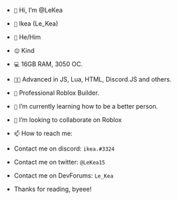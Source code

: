 - `👋` Hi, I’m @LeKea
- `👦`  Ikea (Le_Kea)
- `🤠` He/Him
- `😊` Kind
- `💻` 16GB RAM, 3050 OC.
- `👨‍💻` Advanced in JS, Lua, HTML, Discord.JS and others.
- `👷` Professional Roblox Builder.
- `🌱` I’m currently learning how to be a better person.
- `💞️` I’m looking to collaborate on Roblox
- `📫` How to reach me:

- Contact me on discord: `ikea.#3324`
- Contact me on twitter: `@LeKea15`
- Contact me on DevForums: `Le_Kea`

- Thanks for reading, byeee!

<!---
LeKea/LeKea is a ✨ special ✨ repository because its `README.md` (this file) appears on your GitHub profile.
You can click the Preview link to take a look at your changes.
--->

